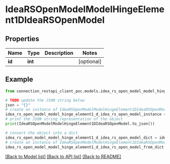 # IdeaRSOpenModelModelHingeElement1DIdeaRSOpenModel


## Properties

Name | Type | Description | Notes
------------ | ------------- | ------------- | -------------
**id** | **int** |  | [optional] 

## Example

```python
from connection_restapi_client_poc.models.idea_rs_open_model_model_hinge_element1_d_idea_rs_open_model import IdeaRSOpenModelModelHingeElement1DIdeaRSOpenModel

# TODO update the JSON string below
json = "{}"
# create an instance of IdeaRSOpenModelModelHingeElement1DIdeaRSOpenModel from a JSON string
idea_rs_open_model_model_hinge_element1_d_idea_rs_open_model_instance = IdeaRSOpenModelModelHingeElement1DIdeaRSOpenModel.from_json(json)
# print the JSON string representation of the object
print(IdeaRSOpenModelModelHingeElement1DIdeaRSOpenModel.to_json())

# convert the object into a dict
idea_rs_open_model_model_hinge_element1_d_idea_rs_open_model_dict = idea_rs_open_model_model_hinge_element1_d_idea_rs_open_model_instance.to_dict()
# create an instance of IdeaRSOpenModelModelHingeElement1DIdeaRSOpenModel from a dict
idea_rs_open_model_model_hinge_element1_d_idea_rs_open_model_from_dict = IdeaRSOpenModelModelHingeElement1DIdeaRSOpenModel.from_dict(idea_rs_open_model_model_hinge_element1_d_idea_rs_open_model_dict)
```
[[Back to Model list]](../README.md#documentation-for-models) [[Back to API list]](../README.md#documentation-for-api-endpoints) [[Back to README]](../README.md)


